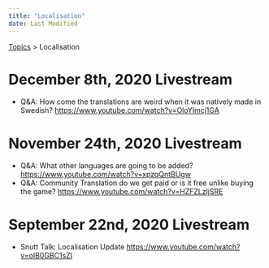 ```yaml
---
title: "Localisation"
date: Last Modified
---
```

[Topics](../topics.md) > Localisation

# December 8th, 2020 Livestream
* Q&A: How come the translations are weird when it was natively made in Swedish? https://www.youtube.com/watch?v=OloYImcj1GA

# November 24th, 2020 Livestream
* Q&A: What other languages are going to be added? https://www.youtube.com/watch?v=xpzqQntBUgw
* Q&A: Community Translation do we get paid or is it free unlike buying the game? https://www.youtube.com/watch?v=HZFZLzljSRE

# September 22nd, 2020 Livestream
* Snutt Talk: Localisation Update https://www.youtube.com/watch?v=olB0GBC1sZI
